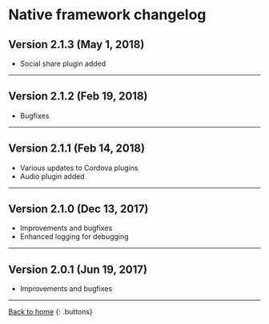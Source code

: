 # Native framework changelog

## Version 2.1.3 (May 1, 2018)

- Social share plugin added

---

## Version 2.1.2 (Feb 19, 2018)

- Bugfixes

---

## Version 2.1.1 (Feb 14, 2018)

- Various updates to Cordova plugins
- Audio plugin added

---

## Version 2.1.0 (Dec 13, 2017)

- Improvements and bugfixes
- Enhanced logging for debugging

---

## Version 2.0.1 (Jun 19, 2017)

- Improvements and bugfixes

---

[Back to home](README.md)
{: .buttons}
